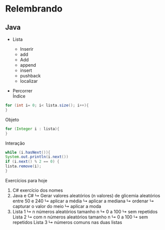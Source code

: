 # Relembrando
## Java
* Lista
  * Inserir
  * add
  * Add
  * append
  * insert
  * pushback
  * localizar
    
* Percorrer  
Índice
```java
for (int i= 0; i< lista.size(); i++){
}
```

Objeto
```java
for (Integer i : lista){
}
```

Interação
```java
while (i.hasNext()){
System.out.println(i.next())
if (i.next() % 2 == 0) {
lista.remove(i);
}
```

Exercícios para hoje
1) C# exercício dos nomes
2) Java e C#
  ↳ Gerar valores aleatórios (n valores) de glicemia aleatórios entre 50 e 240
    ↳ aplicar a média
    ↳ aplicar a mediana
      ↳ ordenar
      ↳ capturar o valor do meio
    ↳ aplicar a moda
3) Lista 1
    ↳ n números aleatórios tamanho n
      ↳ 0 a 100
      ↳ sem repetidos
   Lista 2
    ↳ com n números aleatórios tamanho n
      ↳ 0 a 100
      ↳ sem repetidos
   Lista 3
      ↳ números comuns nas duas listas 
